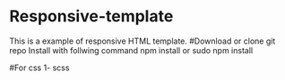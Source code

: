 # Responsive-template
This is a example of responsive HTML template. 
#Download or clone git repo
Install with follwing command
npm install or sudo npm install

#For css 
1- scss 
